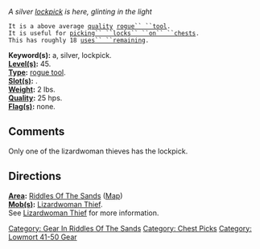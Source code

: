 *A silver [lockpick](:Category:_Door_Picks.md "wikilink") is here,
glinting in the light*

`It is a above average `[`quality`](Rogue_Tool_Values.md "wikilink")` `[`rogue`` ``tool`](:Category:_Rogue_Tools.md "wikilink")`.`  
`It is useful for `[`picking`` ``locks`` ``on`` ``chests`](:Category:_Door_Picks.md "wikilink")`.`  
`This has roughly 18 `[`uses`` ``remaining`](Rogue_Tool_Values.md "wikilink")`.`

**Keyword(s):** a, silver, lockpick.  
**[Level(s)](Object_Level.md "wikilink"):** 45.  
**[Type](:Category:_Object_Types.md "wikilink"):** [rogue
tool](:Category:_Rogue_Tools.md "wikilink").  
**[Slot(s)](Object_Slots.md "wikilink"):** <held>.  
**[Weight](Object_Weight.md "wikilink"):** 2 lbs.  
**[Quality](Object_Quality.md "wikilink"):** 25 hps.  
**[Flag(s)](:Category:_Object_Flags.md "wikilink"):** none.  

## Comments

Only one of the lizardwoman thieves has the lockpick.

## Directions

**[Area](:Category:_Areas.md "wikilink"):** [Riddles Of The
Sands](:Category:_Riddles_Of_The_Sands.md "wikilink")
([Map](Riddles_Of_The_Sands_Map.md "wikilink"))  
**[Mob(s)](:Category:_Mobs.md "wikilink"):** [Lizardwoman
Thief](Lizardwoman_Thief "wikilink").  
See [Lizardwoman Thief](Lizardwoman_Thief "wikilink") for more
information.  

[Category: Gear In Riddles Of The
Sands](Category:_Gear_In_Riddles_Of_The_Sands "wikilink") [Category:
Chest Picks](Category:_Chest_Picks "wikilink") [Category: Lowmort 41-50
Gear](Category:_Lowmort_41-50_Gear "wikilink")
